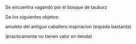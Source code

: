 Se encuentra vagando por el bosque de tauburz

Da los siguientes objetos:

amuleto del antiguo caballero
inspiracion (espada bastarda)

(practicamente no tienen valor en tienda)
